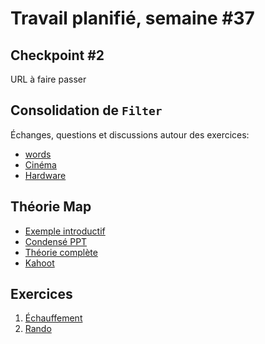 # Travail planifié, semaine #37

## Checkpoint #2
URL à faire passer

## Consolidation de `Filter`
Échanges, questions et discussions autour des exercices:
- [words](../exos/words/)
- [Cinéma](../exos/cinema/)
- [Hardware](../exos/hardware/)

## Théorie Map 
- [Exemple introductif](../supports/)
- [Condensé PPT](../supports/source/03-Map.pptx)
- [Théorie complète](../supports/source/03a-Map.md)
- [Kahoot](https:/create.kahoot.it/share/03-map/1c5c732d-0506-412e-a923-fa261effdfcc)

## Exercices
1. [Échauffement](../exos/mib-map)
2. [Rando](../exos/rando/)
